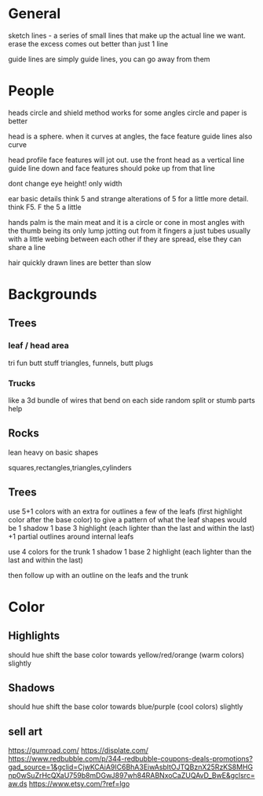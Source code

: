 # General

sketch lines - a series of small lines that make up the actual line we want. erase the excess
  comes out better than just 1 line

guide lines are simply guide lines, you can go away from them

# People

heads
  circle and shield method works for some angles
  circle and paper is better

  head is a sphere. when it curves at angles, the face feature guide lines also curve

head profile
  face features will jot out. use the front head as a vertical line guide line down and face features should poke up from that line

dont change eye height! only width

ear basic details
  think 5 and strange alterations of 5
    for a little more detail. think F5. F the 5 a little

hands
  palm is the main meat and it is a circle or cone in most angles with the thumb being its only lump jotting out from it
  fingers a just tubes usually with a little webing between each other if they are spread, else they can share a line

hair
  quickly drawn lines are better than slow


# Backgrounds

## Trees

### leaf / head area
tri fun butt stuff
triangles, funnels, butt plugs

### Trucks
like a 3d bundle of wires that bend on each side
random split or stumb parts help

## Rocks

lean heavy on basic shapes

squares,rectangles,triangles,cylinders

## Trees

use 5+1 colors with an extra for outlines a few of the leafs (first highlight color after the base color) to give a pattern of what the leaf shapes would be
  1 shadow
  1 base
  3 highlight (each lighter than the last and within the last)
  +1 partial outlines around internal leafs

use 4 colors for the trunk
  1 shadow
  1 base
  2 highlight (each lighter than the last and within the last)

then follow up with an outline on the leafs and the trunk

# Color

## Highlights
should hue shift the base color towards yellow/red/orange (warm colors) slightly

## Shadows
should hue shift the base color towards blue/purple (cool colors) slightly

## sell art
https://gumroad.com/
https://displate.com/
https://www.redbubble.com/p/344-redbubble-coupons-deals-promotions?gad_source=1&gclid=CjwKCAiA9IC6BhA3EiwAsbltOJTQBznX25RzKS8MHGnp0wSuZrHcQXaU759b8mDGwJ897wh84RABNxoCaZUQAvD_BwE&gclsrc=aw.ds
https://www.etsy.com/?ref=lgo
